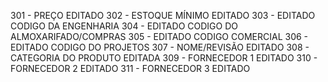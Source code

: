

301 - PREÇO EDITADO
302 - ESTOQUE MÍNIMO EDITADO
303 - EDITADO CODIGO DA ENGENHARIA
304 - EDITADO CODIGO DO ALMOXARIFADO/COMPRAS
305 - EDITADO CODIGO COMERCIAL
306 - EDITADO CODIGO DO PROJETOS
307 - NOME/REVISÃO EDITADO
308 - CATEGORIA DO PRODUTO EDITADA
309 - FORNECEDOR 1 EDITADO
310 - FORNECEDOR 2 EDITADO
311 - FORNECEDOR 3 EDITADO